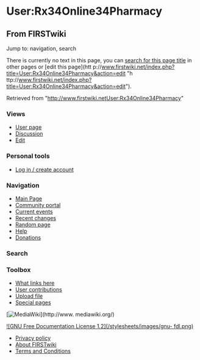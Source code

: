 # User:Rx34Online34Pharmacy

## From FIRSTwiki

Jump to: navigation, search

There is currently no text in this page, you can [search for this page title](Special:Search/Rx34Online34Pharmacy "Special:Search/Rx34Online34Pharmacy") in other pages or [edit this page](htt
p://www.firstwiki.net/index.php?title=User:Rx34Online34Pharmacy&action=edit "h
ttp://www.firstwiki.net/index.php?title=User:Rx34Online34Pharmacy&action=edit").

Retrieved from "<http://www.firstwiki.netUser:Rx34Online34Pharmacy>"

### Views

- [User page](/index.php?title=User:Rx34Online34Pharmacy&action=edit)
- [Discussion](/index.php?title=User_talk:Rx34Online34Pharmacy&action=edit)
- [Edit](/index.php?title=User:Rx34Online34Pharmacy&action=edit)

### Personal tools

- [Log in / create account](/index.php?title=Special:Userlogin&returnto=User:Rx34Online34Pharmacy)

[](Main_Page "Main Page")

### Navigation

- [Main Page](Main_Page)
- [Community portal](FIRSTwiki:Community_portal)
- [Current events](Current_events)
- [Recent changes](Special:Recentchanges)
- [Random page](Special:Random)
- [Help](FIRSTwiki:Help)
- [Donations](FIRSTwiki:Site_support)

### Search

### Toolbox

- [What links here](Special:Whatlinkshere/User:Rx34Online34Pharmacy)
- [User contributions](Special:Contributions/Rx34Online34Pharmacy)
- [Upload file](Special:Upload)
- [Special pages](Special:Specialpages)

[![MediaWiki](/skins/common/images/poweredby_mediawiki_88x31.png)](http://www.
mediawiki.org/)

[![GNU Free Documentation License 1.2](/stylesheets/images/gnu-
fdl.png)](http://www.gnu.org/copyleft/fdl.html)

- [Privacy policy](FIRSTwiki:Privacy_policy "FIRSTwiki:Privacy policy")
- [About FIRSTwiki](FIRSTwiki:About "FIRSTwiki:About")
- [Terms and Conditions](FIRSTwiki:Terms_and_conditions "FIRSTwiki:Terms and conditions")

